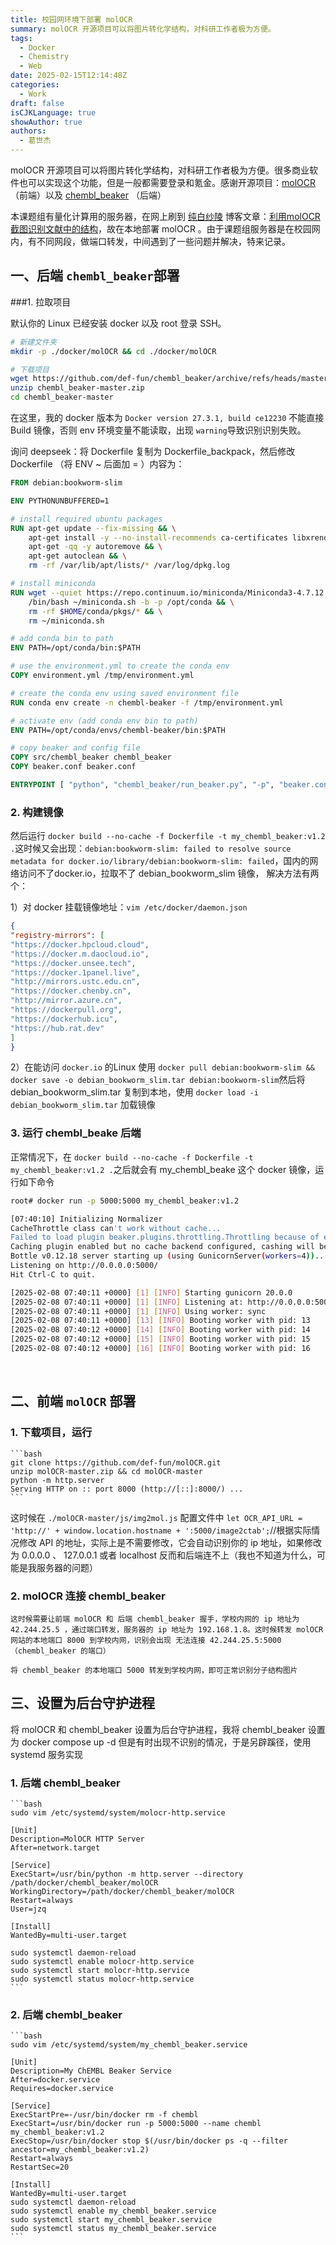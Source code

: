 ```yaml
---
title: 校园网环境下部署 molOCR
summary: molOCR 开源项目可以将图片转化学结构，对科研工作者极为方便。
tags:
  - Docker
  - Chemistry
  - Web
date: 2025-02-15T12:14:48Z
categories:
  - Work
draft: false
isCJKLanguage: true
showAuthor: true
authors:
  - 葛世杰
---
```


molOCR 开源项目可以将图片转化学结构，对科研工作者极为方便。很多商业软件也可以实现这个功能，但是一般都需要登录和氪金。感谢开源项目：[molOCR](https://github.com/def-fun/molOCR) （前端）以及 [chembl_beaker](https://github.com/def-fun/chembl_beaker) （后端）

本课题组有量化计算用的服务器，在网上刷到 [纯白纱陵](https://bane-dysta.github.io/) 博客文章：[利用molOCR截图识别文献中的结构](https://bane-dysta.github.io/posts/23/)，故在本地部署 molOCR 。由于课题组服务器是在校园网内，有不同网段，做端口转发，中间遇到了一些问题并解决，特来记录。

## 一、后端 `chembl_beaker`​ 部署

###1. 拉取项目

默认你的 Linux 已经安装 docker 以及 root 登录 SSH。

```bash
# 新建文件夹
mkdir -p ./docker/molOCR && cd ./docker/molOCR

# 下载项目
wget https://github.com/def-fun/chembl_beaker/archive/refs/heads/master.zip
unzip chembl_beaker-master.zip
cd chembl_beaker-master
```

在这里，我的 docker 版本为 `Docker version 27.3.1, build ce12230`​ 不能直接 Build 镜像，否则 env 环境变量不能读取，出现 `warning`​ 导致识别识别失败。

询问 deepseek：将 Dockerfile 复制为 Dockerfile_backpack，然后修改 Dockerfile （将 ENV ~ 后面加 = ）内容为：

```dockerfile
FROM debian:bookworm-slim

ENV PYTHONUNBUFFERED=1

# install required ubuntu packages
RUN apt-get update --fix-missing && \
    apt-get install -y --no-install-recommends ca-certificates libxrender1 libxext6 wget bzip2 osra libopenbabel7 libpotrace0 && \
    apt-get -qq -y autoremove && \
    apt-get autoclean && \
    rm -rf /var/lib/apt/lists/* /var/log/dpkg.log

# install miniconda
RUN wget --quiet https://repo.continuum.io/miniconda/Miniconda3-4.7.12.1-Linux-x86_64.sh -O ~/miniconda.sh && \
    /bin/bash ~/miniconda.sh -b -p /opt/conda && \
    rm -rf $HOME/conda/pkgs/* && \
    rm ~/miniconda.sh

# add conda bin to path
ENV PATH=/opt/conda/bin:$PATH

# use the environment.yml to create the conda env
COPY environment.yml /tmp/environment.yml

# create the conda env using saved environment file
RUN conda env create -n chembl-beaker -f /tmp/environment.yml

# activate env (add conda env bin to path)
ENV PATH=/opt/conda/envs/chembl-beaker/bin:$PATH

# copy beaker and config file
COPY src/chembl_beaker chembl_beaker
COPY beaker.conf beaker.conf

ENTRYPOINT [ "python", "chembl_beaker/run_beaker.py", "-p", "beaker.conf" ]
```

### 2. 构建镜像

然后运行 `docker build --no-cache -f Dockerfile -t my_chembl_beaker:v1.2 .`​ 这时候又会出现：`debian:bookworm-slim: failed to resolve source metadata for docker.io/library/debian:bookworm-slim: failed`​ ，国内的网络访问不了docker.io，拉取不了 debian_bookworm_slim 镜像， 解决方法有两个：

1）对 docker 挂载镜像地址：`vim /etc/docker/daemon.json`​

```daemon.json
{
"registry-mirrors": [
"https://docker.hpcloud.cloud",
"https://docker.m.daocloud.io",
"https://docker.unsee.tech",
"https://docker.1panel.live",
"http://mirrors.ustc.edu.cn",
"https://docker.chenby.cn",
"http://mirror.azure.cn",
"https://dockerpull.org",
"https://dockerhub.icu",
"https://hub.rat.dev"
]
}
```

2）在能访问 `docker.io`​ 的Linux 使用 `docker pull debian:bookworm-slim && docker save -o debian_bookworm_slim.tar debian:bookworm-slim`​ 然后将 debian_bookworm_slim.tar 复制到本地，使用 `docker load -i debian_bookworm_slim.tar`​ 加载镜像

### 3. 运行 chembl_beake 后端

正常情况下，在 `docker build --no-cache -f Dockerfile -t my_chembl_beaker:v1.2 .`​ 之后就会有 my_chembl_beake 这个 docker 镜像，运行如下命令

```bash
root# docker run -p 5000:5000 my_chembl_beaker:v1.2

[07:40:10] Initializing Normalizer
CacheThrottle class can't work without cache...
Failed to load plugin beaker.plugins.throttling.Throttling because of error CacheThrottle class can't work without cache...
Caching plugin enabled but no cache backend configured, cashing will be skipped...
Bottle v0.12.18 server starting up (using GunicornServer(workers=4))...
Listening on http://0.0.0.0:5000/
Hit Ctrl-C to quit.

[2025-02-08 07:40:11 +0000] [1] [INFO] Starting gunicorn 20.0.0
[2025-02-08 07:40:11 +0000] [1] [INFO] Listening at: http://0.0.0.0:5000 (1)
[2025-02-08 07:40:11 +0000] [1] [INFO] Using worker: sync
[2025-02-08 07:40:11 +0000] [13] [INFO] Booting worker with pid: 13
[2025-02-08 07:40:12 +0000] [14] [INFO] Booting worker with pid: 14
[2025-02-08 07:40:12 +0000] [15] [INFO] Booting worker with pid: 15
[2025-02-08 07:40:12 +0000] [16] [INFO] Booting worker with pid: 16
```

‍

## 二、前端 `molOCR`​ 部署

### 1. 下载项目，运行

    ```bash
    git clone https://github.com/def-fun/molOCR.git
    unzip molOCR-master.zip && cd molOCR-master
    python -m http.server
    Serving HTTP on :: port 8000 (http://[::]:8000/) ...
    ```

这时候在 `./molOCR-master/js/img2mol.js`​ 配置文件中 `let OCR_API_URL = 'http://' + window.location.hostname + ':5000/image2ctab';`​ //根据实际情况修改 API 的地址，实际上是不需要修改，它会自动识别你的 ip 地址，如果修改为 0.0.0.0 、 127.0.0.1 或者 localhost 反而和后端连不上（我也不知道为什么，可能是我服务器的问题）

### 2. molOCR 连接 chembl_beaker

    这时候需要让前端 molOCR 和 后端 chembl_beaker 握手，学校内网的 ip 地址为 42.244.25.5 ，通过端口转发，服务器的 ip 地址为 192.168.1.8。这时候转发 molOCR 网站的本地端口 8000 到学校内网，识别会出现 无法连接 42.244.25.5:5000 （chembl_beaker 的端口）

    将 chembl_beaker 的本地端口 5000 转发到学校内网，即可正常识别分子结构图片

## 三、设置为后台守护进程

将 molOCR 和 chembl_beaker 设置为后台守护进程，我将 chembl_beaker 设置为 docker compose up -d 但是有时出现不识别的情况，于是另辟蹊径，使用 systemd 服务实现

### 1. 后端 chembl_beaker 

    ```bash
    sudo vim /etc/systemd/system/molocr-http.service

    [Unit]
    Description=MolOCR HTTP Server
    After=network.target

    [Service]
    ExecStart=/usr/bin/python -m http.server --directory /path/docker/chembl_beaker/molOCR
    WorkingDirectory=/path/docker/chembl_beaker/molOCR
    Restart=always
    User=jzq

    [Install]
    WantedBy=multi-user.target

    sudo systemctl daemon-reload
    sudo systemctl enable molocr-http.service
    sudo systemctl start molocr-http.service
    sudo systemctl status molocr-http.service
    ```

### 2. 后端 chembl_beaker 

    ```bash
    sudo vim /etc/systemd/system/my_chembl_beaker.service

    [Unit]
    Description=My ChEMBL Beaker Service
    After=docker.service
    Requires=docker.service

    [Service]
    ExecStartPre=-/usr/bin/docker rm -f chembl
    ExecStart=/usr/bin/docker run -p 5000:5000 --name chembl my_chembl_beaker:v1.2
    ExecStop=/usr/bin/docker stop $(/usr/bin/docker ps -q --filter ancestor=my_chembl_beaker:v1.2)
    Restart=always
    RestartSec=20

    [Install]
    WantedBy=multi-user.target
    sudo systemctl daemon-reload
    sudo systemctl enable my_chembl_beaker.service
    sudo systemctl start my_chembl_beaker.service
    sudo systemctl status my_chembl_beaker.service
    ```

